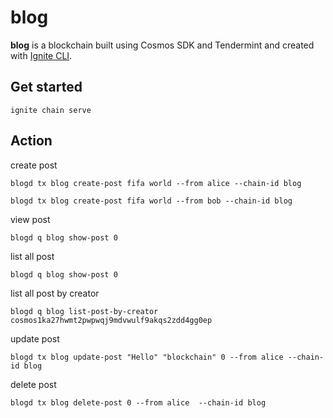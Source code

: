 # blog
**blog** is a blockchain built using Cosmos SDK and Tendermint and created with [Ignite CLI](https://ignite.com/cli).

## Get started

```
ignite chain serve
```

## Action

create post
```
blogd tx blog create-post fifa world --from alice --chain-id blog

blogd tx blog create-post fifa world --from bob --chain-id blog
```

view post
```
blogd q blog show-post 0
```

list all post
```
blogd q blog show-post 0
```

list all post by creator
```
blogd q blog list-post-by-creator cosmos1ka27hwmt2pwpwqj9mdvwulf9akqs2zdd4gg0ep
```

update post
```
blogd tx blog update-post "Hello" "blockchain" 0 --from alice --chain-id blog
```

delete post
```
blogd tx blog delete-post 0 --from alice  --chain-id blog
```
